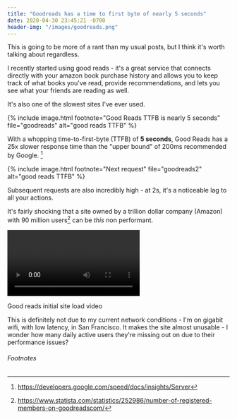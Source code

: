 ```yaml
---
title: "Goodreads has a time to first byte of nearly 5 seconds"
date: 2020-04-30 23:45:21 -0700
header-img: "/images/goodreads.png"
---
```


This is going to be more of a rant than my usual posts, but I think it's worth talking about regardless.

I recently started using good reads - it's a great service that connects directly with your amazon book purchase history and allows you to keep track of what books you've read, provide recommendations, and lets you see what your friends are reading as well.

It's also one of the slowest sites I've ever used. 

{% include image.html footnote="Good Reads TTFB is nearly 5 seconds" file="goodreads" alt="good reads TTFB" %}

With a whopping time-to-first-byte (TTFB) of **5 seconds**, Good Reads has a 25x slower response time than the "upper bound" of 200ms recommended by Google. [^1]

{% include image.html footnote="Next request" file="goodreads2" alt="good reads TTFB" %}

Subsequent requests are also incredibly high - at 2s, it's a noticeable lag to all your actions. 

It's fairly shocking that a site owned by a trillion dollar company (Amazon) with 90 million users[^2] can be *this* non performant.

<video class="centered-image" controls autoplay loop>
    <source src="/images/goodreads.mp4" type="video/mp4">
    Your browser does not support the video tag.
</video>
<p class="footnote">Good reads initial site load video</p>

This is definitely not due to my current network conditions - I'm on gigabit wifi, with low latency, in San Francisco. It makes the site almost unusable - I wonder how many daily active users they're missing out on due to their performance issues? 
 
###### Footnotes

[^1]: https://developers.google.com/speed/docs/insights/Server
[^2]: https://www.statista.com/statistics/252986/number-of-registered-members-on-goodreadscom/